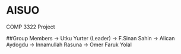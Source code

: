 # AISUO
COMP 3322 Project

##Group Members
-> Utku Yurter (Leader)
-> F.Sinan Sahin
-> Alican Aydogdu
-> Innamullah Rasuna
-> Omer Faruk Yolal